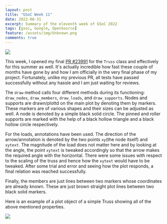 ```yaml
---
layout: post
title: "GSoC Week 11"
date: 2022-08-31
excerpt: Summary of the eleventh week of GSoC 2022
tags: [gsoc, Google, OpenSource]
feature: /assets/img/Unknown.png
comments: true
---
```


<img src="{{site.baseurl}}/assets/img/Sympy.png">

This week, I opened my final [PR #23991](https://github.com/sympy/sympy/pull/23991) for the `Truss` class and effectively for this summer as well. It's actually incredible how fast these couple of months have gone by and how I am officially in the very final phase of my project. Fortunately, unlike my previous PR, all tests have passed successfully without any hassle and I am just waiting for reviews.

The `draw` method calls four different methods during its functioning: `draw_nodes`, `draw_members`, `draw_loads`, and `draw_supports`. Nodes and supports are drawn/plottd on the main plot by denoting them by markers. These markers are of various shapes and their sizes can be adjusted as well. A node is denoted by a simple black solid circle. The pinned and roller supports are marked with the help of a black hollow triangle and a black hollow circle respectively. 

For the loads, annotations have been used. The direction of the arrow/annotation is denoted by the two points `xy`(the node itself) and `xytext`. The magnitude of the load does not matter here and by looking at the angle, the point `xytext` is tweaked accordingly so that the arrow makes the required angle with the horizontal. There were some issues with respect to the scaling of the truss and hence how the `xytext` would have to be tweaked. After some trial and error and seeing how the plot responds, a final relation was reached successfully.  

Finally, the members are just lines between two markers whose coordinates are already known. These are just brown straight plot lines between two black solid markers. 

Here is an example of a plot object of a simple Truss showing all of the above mentioned properties. 

<img src="{{site.baseurl}}/assets/img/drawn_truss.jpg">

